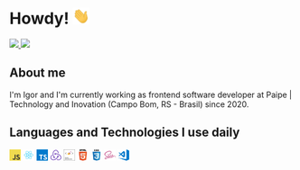 # Howdy! <img src="https://raw.githubusercontent.com/ABSphreak/ABSphreak/master/gifs/Hi.gif" width="30px">

<p align="left">
  <a href="mailto:igorhaagrod@gmail.com">
    <img src="https://img.shields.io/badge/-igorhaagrod@gmail.com-33b1cc?style=flat-square&logo=Gmail&logoColor=white&link=mailto:igorhaagrod@gmail.com" />
  </a>
  <a href="https://www.instagram.com/haaguitos/">
    <img src="https://img.shields.io/badge/-haaguitos-33b1cc?style=flat-square&logo=Instagram&logoColor=white&link=https://www.instagram.com/haaguitos/" />
  </a>
</p>

## About me

I'm Igor and I'm currently working as frontend software developer at Paipe | Technology and Inovation (Campo Bom, RS - Brasil) since 2020.

## Languages and Technologies I use daily

<code><img height="20" src="https://raw.githubusercontent.com/github/explore/80688e429a7d4ef2fca1e82350fe8e3517d3494d/topics/javascript/javascript.png"></code>
<code><img height="20" src="https://raw.githubusercontent.com/github/explore/80688e429a7d4ef2fca1e82350fe8e3517d3494d/topics/react/react.png"></code>
<code><img height="20" src="https://raw.githubusercontent.com/github/explore/80688e429a7d4ef2fca1e82350fe8e3517d3494d/topics/typescript/typescript.png"></code>
<code><img height="20" src="https://raw.githubusercontent.com/github/explore/80688e429a7d4ef2fca1e82350fe8e3517d3494d/topics/redux/redux.png"></code>
<code><img height="20" src="https://raw.githubusercontent.com/github/explore/80688e429a7d4ef2fca1e82350fe8e3517d3494d/topics/styled-components/styled-components.png"></code>
<code><img height="20" src="https://raw.githubusercontent.com/github/explore/80688e429a7d4ef2fca1e82350fe8e3517d3494d/topics/html/html.png"></code>
<code><img height="20" src="https://raw.githubusercontent.com/github/explore/80688e429a7d4ef2fca1e82350fe8e3517d3494d/topics/css/css.png"></code>
<code><img height="20" src="https://raw.githubusercontent.com/github/explore/80688e429a7d4ef2fca1e82350fe8e3517d3494d/topics/sass/sass.png"></code>
<code><img height="20" src="https://raw.githubusercontent.com/github/explore/80688e429a7d4ef2fca1e82350fe8e3517d3494d/topics/visual-studio-code/visual-studio-code.png"></code>

